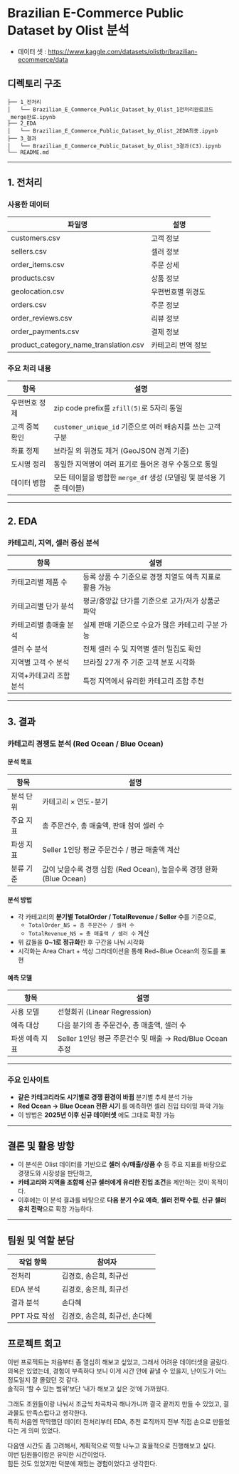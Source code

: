 # Brazilian E-Commerce Public Dataset by Olist 분석
- 데이터 셋 : https://www.kaggle.com/datasets/olistbr/brazilian-ecommerce/data

## 디렉토리 구조
```
├── 1_전처리
│   └── Brazilian_E_Commerce_Public_Dataset_by_Olist_1전처리완료코드_merge완료.ipynb
├── 2_EDA
│   └── Brazilian_E_Commerce_Public_Dataset_by_Olist_2EDA최종.ipynb
├── 3_결과
│   └── Brazilian_E_Commerce_Public_Dataset_by_Olist_3결과(C3).ipynb
└── README.md
```

---

## 1. 전처리

### 사용한 데이터

| 파일명                                 | 설명                          |
|----------------------------------------|-------------------------------|
| customers.csv                          | 고객 정보                     |
| sellers.csv                            | 셀러 정보                     |
| order_items.csv                        | 주문 상세                     |
| products.csv                           | 상품 정보                     |
| geolocation.csv                        | 우편번호별 위경도             |
| orders.csv                             | 주문 정보                     |
| order_reviews.csv                      | 리뷰 정보                     |
| order_payments.csv                     | 결제 정보                     |
| product_category_name_translation.csv | 카테고리 번역 정보            |

### 주요 처리 내용

| 항목             | 설명                                                                  |
|------------------|-----------------------------------------------------------------------|
| 우편번호 정제     | zip code prefix를 `zfill(5)`로 5자리 통일                             |
| 고객 중복 확인    | `customer_unique_id` 기준으로 여러 배송지를 쓰는 고객 구분             |
| 좌표 정제         | 브라질 외 위경도 제거 (GeoJSON 경계 기준)                             |
| 도시명 정리       | 동일한 지역명이 여러 표기로 들어온 경우 수동으로 통일                   |
| 데이터 병합       | 모든 테이블을 병합한 `merge_df` 생성 (모델링 및 분석용 기준 테이블)     |

---

## 2. EDA

### 카테고리, 지역, 셀러 중심 분석

| 항목                      | 설명                                                             |
|---------------------------|------------------------------------------------------------------|
| 카테고리별 제품 수         | 등록 상품 수 기준으로 경쟁 치열도 예측 지표로 활용 가능           |
| 카테고리별 단가 분석       | 평균/중앙값 단가를 기준으로 고가/저가 상품군 파악                |
| 카테고리별 총매출 분석     | 실제 판매 기준으로 수요가 많은 카테고리 구분 가능                 |
| 셀러 수 분석               | 전체 셀러 수 및 지역별 셀러 밀집도 확인                           |
| 지역별 고객 수 분석        | 브라질 27개 주 기준 고객 분포 시각화                             |
| 지역+카테고리 조합 분석    | 특정 지역에서 유리한 카테고리 조합 추천                          |

---

## 3. 결과

### 카테고리 경쟁도 분석 (Red Ocean / Blue Ocean)

#### 분석 목표

| 항목                         | 설명                                                                 |
|------------------------------|----------------------------------------------------------------------|
| 분석 단위                    | 카테고리 × 연도-분기                                                 |
| 주요 지표                    | 총 주문건수, 총 매출액, 판매 참여 셀러 수                           |
| 파생 지표                    | Seller 1인당 평균 주문건수 / 평균 매출액 계산                        |
| 분류 기준                    | 값이 낮을수록 경쟁 심함 (Red Ocean), 높을수록 경쟁 완화 (Blue Ocean) |

#### 분석 방법

- 각 카테고리의 **분기별 TotalOrder / TotalRevenue / Seller 수**를 기준으로,
  - `TotalOrder_NS = 총 주문건수 / 셀러 수`
  - `TotalRevenue_NS = 총 매출액 / 셀러 수` 계산
- 위 값들을 **0~1로 정규화**한 후 구간을 나눠 시각화
- 시각화는 Area Chart + 색상 그라데이션을 통해 Red~Blue Ocean의 정도를 표현

#### 예측 모델

| 항목          | 설명                                                       |
|---------------|------------------------------------------------------------|
| 사용 모델      | 선형회귀 (Linear Regression)                               |
| 예측 대상      | 다음 분기의 총 주문건수, 총 매출액, 셀러 수                |
| 파생 예측 지표 | Seller 1인당 평균 주문건수 및 매출 → Red/Blue Ocean 추정 |

---

### 주요 인사이트

- **같은 카테고리라도 시기별로 경쟁 환경이 바뀜** 분기별 추세 분석 가능
- **Red Ocean → Blue Ocean 전환 시기** 를 예측하면 셀러 진입 타이밍 파악 가능
- 이 방법은 **2025년 이후 신규 데이터셋** 에도 그대로 확장 가능

---

## 결론 및 활용 방향

- 이 분석은 Olist 데이터를 기반으로 **셀러 수/매출/상품 수** 등 주요 지표를 바탕으로 경쟁도와 시장성을 판단하고,
- **카테고리와 지역을 조합해 신규 셀러에게 유리한 진입 조건**을 제안하는 것이 목적이다.
- 이후에는 이 분석 결과를 바탕으로 **다음 분기 수요 예측**, **셀러 전략 수립**, **신규 셀러 유치 전략**으로 확장 가능하다.

---

## 팀원 및 역할 분담

| 작업 항목      | 참여자                     |
|----------------|-----------------------------|
| 전처리         | 김경호, 송은희, 최규선      |
| EDA 분석       | 김경호, 송은희, 최규선      |
| 결과 분석      | 손다혜 |
| PPT 자료 작성  | 김경호, 송은희, 최규선, 손다혜 |

## 프로젝트 회고

이번 프로젝트는 처음부터 좀 열심히 해보고 싶었고, 그래서 어려운 데이터셋을 골랐다.  
의욕은 있었는데, 경험이 부족하다 보니 이게 시간 안에 끝낼 수 있을지, 난이도가 어느 정도일지 잘 몰랐던 것 같다.  
솔직히 ‘할 수 있는 범위’보단 ‘내가 해보고 싶은 것’에 가까웠다.

그래도 조원들이랑 나눠서 조금씩 차곡차곡 해나가니까 결국 끝까지 만들 수 있었고, 결과물도 만족스럽다고 생각한다.  
특히 처음엔 막막했던 데이터 전처리부터 EDA, 추천 로직까지 전부 직접 손으로 만들었다는 게 의미 있었다.

다음엔 시간도 좀 고려해서, 계획적으로 역할 나누고 효율적으로 진행해보고 싶다.  
이번 팀원들이랑은 유익한 시간이었다.  
힘든 것도 있었지만 덕분에 재밌는 경험이었다고 생각한다.

